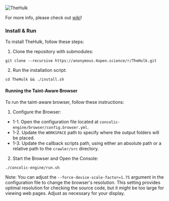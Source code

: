 ![TheHulk](icon.jpg/icon.jpg)

For more info, please check out [wiki](./doc)!

### Install & Run

To install TheHulk, follow these steps:

1. Clone the repository with submodules:

```
git clone --recursive https://anonymous.4open.science/r/TheHulk.git
```

2. Run the installation script:

```
cd TheHulk && ./install.sh
```

#### Running the Taint-Aware Browser

To run the taint-aware browser, follow these instructions:

1. Configure the Browser:
  + 1-1. Open the configuration file located at `concolic-engine/browser/config.browser.yml`.
  + 1-2. Update the `WORKSPACE` path to specify where the output folders will be placed.
  + 1-3. Update the callback scripts path, using either an absolute path or a relative path to the `crawler/src` directory.

2. Start the Browser and Open the Console:

```
./concolic-engine/run.sh
```

Note: You can adjust the `--force-device-scale-factor=1.75` argument in the configuration file to change the browser's resolution. This setting provides optimal resolution for checking the source code, but it might be too large for viewing web pages. Adjust as necessary for your display.